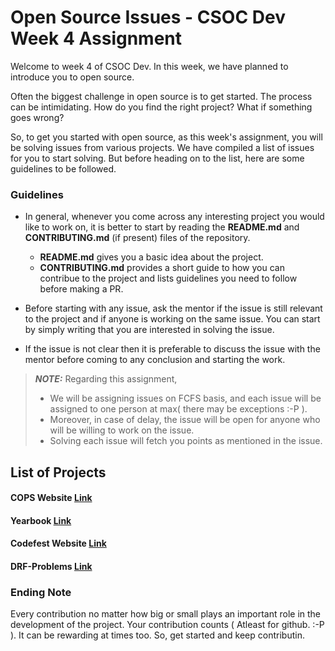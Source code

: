 # Open Source Issues - CSOC Dev Week 4 Assignment

Welcome to week 4 of CSOC Dev. In this week, we have planned to introduce you to open source. 

Often the biggest challenge in open source is to get started. The process can be intimidating. How do you find the right project? What if something goes wrong? 

So, to get you started with open source, as this week's assignment, you will be solving issues from various projects. We have compiled a list of issues for you to start solving. But before heading on to the list, here are some guidelines to be followed.

### Guidelines

* In general, whenever you come across any interesting project you would like to work on, it is better to start by reading the **README.md** and **CONTRIBUTING.md** (if present) files of the repository. 
    * __README.md__ gives you a basic idea about the project.
    * __CONTRIBUTING.md__ provides a short guide to how you can contribue to the project and lists guidelines you need to follow before making a PR. 

* Before starting with any issue, ask the mentor if the issue is still relevant to the project and if anyone is working on the same issue. You can start by simply writing that you are interested in solving the issue. 

* If the issue is not clear then it is preferable to discuss the issue with the mentor before coming to any conclusion and starting the work.

> **_NOTE:_** Regarding this assignment, 
> * We will be assigning issues on FCFS basis, and each issue will be assigned to one person at max( there may be exceptions :-P ).
> * Moreover, in case of delay, the issue will be open for anyone who will be willing to work on the issue.
> * Solving each issue will fetch you points as mentioned in the issue. 


## List of Projects

#### COPS Website [Link](https://github.com/COPS-IITBHU/cops-website/milestone/1)

#### Yearbook [Link](https://github.com/COPS-IITBHU/Yearbook)

#### Codefest Website [Link](https://github.com/codefest-iit-bhu/codefest19/milestone/1)

#### DRF-Problems [Link](https://github.com/shivanshs9/drf-problems)


### Ending Note

Every contribution no matter how big or small plays an important role in the development of the project. Your contribution counts ( Atleast for github. :-P ). It can be rewarding at times too. So, get started and keep contributin.
